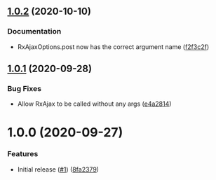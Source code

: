 ## [1.0.2](https://github.com/Alorel/rx-ajax/compare/1.0.1...1.0.2) (2020-10-10)


### Documentation

* RxAjaxOptions.post now has the correct argument name ([f2f3c2f](https://github.com/Alorel/rx-ajax/commit/f2f3c2feaccaa5d66f901884501e99678d076d16))

## [1.0.1](https://github.com/Alorel/rx-ajax/compare/1.0.0...1.0.1) (2020-09-28)


### Bug Fixes

* Allow RxAjax to be called without any args ([e4a2814](https://github.com/Alorel/rx-ajax/commit/e4a28144572660c07234d9539af47e6387b3d4d6))

# 1.0.0 (2020-09-27)


### Features

* Initial release ([#1](https://github.com/Alorel/rx-ajax/issues/1)) ([8fa2379](https://github.com/Alorel/rx-ajax/commit/8fa2379ee11c3d628b8d074973826942b113215b))
